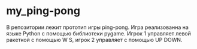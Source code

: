 # my_ping-pong
В репозитории лежит прототип игры ping-pong.
Игра реализованна на языке Python с помощью библиотеки pygame.
Игрок 1 управляет левой ракеткой с помощью W S, игрок 2 управляет с помощью UP DOWN.
